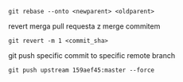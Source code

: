 ```
git rebase --onto <newparent> <oldparent>
```

revert merga pull requesta z merge commitem
```
git revert -m 1 <commit_sha>
```

git push specific commit to specific remote branch
```
git push upstream 159aef45:master --force
```
